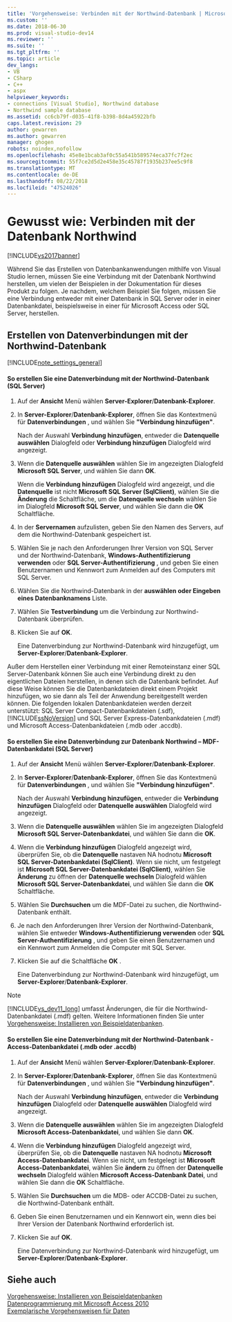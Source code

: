```yaml
---
title: 'Vorgehensweise: Verbinden mit der Northwind-Datenbank | Microsoft-Dokumentation'
ms.custom: ''
ms.date: 2018-06-30
ms.prod: visual-studio-dev14
ms.reviewer: ''
ms.suite: ''
ms.tgt_pltfrm: ''
ms.topic: article
dev_langs:
- VB
- CSharp
- C++
- aspx
helpviewer_keywords:
- connections [Visual Studio], Northwind database
- Northwind sample database
ms.assetid: cc6cb79f-d035-41f8-b398-8d4a45922bfb
caps.latest.revision: 29
author: gewarren
ms.author: gewarren
manager: ghogen
robots: noindex,nofollow
ms.openlocfilehash: 45e8e1bcab3af0c55a541b589574eca37fc7f2ec
ms.sourcegitcommit: 55f7ce2d5d2e458e35c45787f1935b237ee5c9f8
ms.translationtype: MT
ms.contentlocale: de-DE
ms.lasthandoff: 08/22/2018
ms.locfileid: "47524026"
---
```

# <a name="how-to-connect-to-the-northwind-database"></a>Gewusst wie: Verbinden mit der Datenbank Northwind
[!INCLUDE[vs2017banner](../includes/vs2017banner.md)]

Während Sie das Erstellen von Datenbankanwendungen mithilfe von Visual Studio lernen, müssen Sie eine Verbindung mit der Datenbank Northwind herstellen, um vielen der Beispielen in der Dokumentation für dieses Produkt zu folgen. Je nachdem, welchem Beispiel Sie folgen, müssen Sie eine Verbindung entweder mit einer Datenbank in SQL Server oder in einer Datenbankdatei, beispielsweise in einer für Microsoft Access oder SQL Server, herstellen.  
  
## <a name="creating-data-connections-to-the-northwind-database"></a>Erstellen von Datenverbindungen mit der Northwind-Datenbank  
 [!INCLUDE[note_settings_general](../includes/note-settings-general-md.md)]  
  
#### <a name="to-create-a-data-connection-to-the-northwind-database-sql-server"></a>So erstellen Sie eine Datenverbindung mit der Northwind-Datenbank (SQL Server)  
  
1.  Auf der **Ansicht** Menü wählen **Server-Explorer**/**Datenbank-Explorer**.  
  
2.  In **Server-Explorer**/**Datenbank-Explorer**, öffnen Sie das Kontextmenü für **Datenverbindungen** , und wählen Sie **"Verbindung hinzufügen"**.  
  
     Nach der Auswahl **Verbindung hinzufügen**, entweder die **Datenquelle auswählen** Dialogfeld oder **Verbindung hinzufügen** Dialogfeld wird angezeigt.  
  
3.  Wenn die **Datenquelle auswählen** wählen Sie im angezeigten Dialogfeld **Microsoft SQL Server**, und wählen Sie dann **OK**.  
  
     Wenn die **Verbindung hinzufügen** Dialogfeld wird angezeigt, und die **Datenquelle** ist nicht **Microsoft SQL Server (SqlClient)**, wählen Sie die **Änderung** die Schaltfläche, um die **Datenquelle wechseln** wählen Sie im Dialogfeld **Microsoft SQL Server**, und wählen Sie dann die **OK** Schaltfläche.  
  
4.  In der **Servernamen** aufzulisten, geben Sie den Namen des Servers, auf dem die Northwind-Datenbank gespeichert ist.  
  
5.  Wählen Sie je nach den Anforderungen Ihrer Version von SQL Server und der Northwind-Datenbank, **Windows-Authentifizierung verwenden** oder **SQL Server-Authentifizierung** , und geben Sie einen Benutzernamen und Kennwort zum Anmelden auf des Computers mit SQL Server.  
  
6.  Wählen Sie die Northwind-Datenbank in der **auswählen oder Eingeben eines Datenbanknamens** Liste.  
  
7.  Wählen Sie **Testverbindung** um die Verbindung zur Northwind-Datenbank überprüfen.  
  
8.  Klicken Sie auf **OK**.  
  
     Eine Datenverbindung zur Northwind-Datenbank wird hinzugefügt, um **Server-Explorer**/**Datenbank-Explorer**.  
  
 Außer dem Herstellen einer Verbindung mit einer Remoteinstanz einer SQL Server-Datenbank können Sie auch eine Verbindung direkt zu den eigentlichen Dateien herstellen, in denen sich die Datenbank befindet. Auf diese Weise können Sie die Datenbankdateien direkt einem Projekt hinzufügen, wo sie dann als Teil der Anwendung bereitgestellt werden können. Die folgenden lokalen Datenbankdateien werden derzeit unterstützt: SQL Server Compact-Datenbankdateien (.sdf), [!INCLUDE[ssNoVersion](../includes/ssnoversion-md.md)] und SQL Server Express-Datenbankdateien (.mdf) und Microsoft Access-Datenbankdateien (.mdb oder .accdb).  
  
#### <a name="to-create-a-data-connection-to-the-northwind-databasesql-server-database-file-mdf"></a>So erstellen Sie eine Datenverbindung zur Datenbank Northwind – MDF-Datenbankdatei (SQL Server)  
  
1.  Auf der **Ansicht** Menü wählen **Server-Explorer**/**Datenbank-Explorer**.  
  
2.  In **Server-Explorer**/**Datenbank-Explorer**, öffnen Sie das Kontextmenü für **Datenverbindungen** , und wählen Sie **"Verbindung hinzufügen"**.  
  
     Nach der Auswahl **Verbindung hinzufügen**, entweder die **Verbindung hinzufügen** Dialogfeld oder **Datenquelle auswählen** Dialogfeld wird angezeigt.  
  
3.  Wenn die **Datenquelle auswählen** wählen Sie im angezeigten Dialogfeld **Microsoft SQL Server-Datenbankdatei**, und wählen Sie dann die **OK**.  
  
4.  Wenn die **Verbindung hinzufügen** Dialogfeld angezeigt wird, überprüfen Sie, ob die **Datenquelle** nastaven NA hodnotu **Microsoft SQL Server-Datenbankdatei (SqlClient)**. Wenn sie nicht, um festgelegt ist **Microsoft SQL Server-Datenbankdatei (SqlClient)**, wählen Sie **Änderung** zu öffnen der **Datenquelle wechseln** Dialogfeld wählen **Microsoft SQL Server-Datenbankdatei**, und wählen Sie dann die **OK** Schaltfläche.  
  
5.  Wählen Sie **Durchsuchen** um die MDF-Datei zu suchen, die Northwind-Datenbank enthält.  
  
6.  Je nach den Anforderungen Ihrer Version der Northwind-Datenbank, wählen Sie entweder **Windows-Authentifizierung verwenden** oder **SQL Server-Authentifizierung** , und geben Sie einen Benutzernamen und ein Kennwort zum Anmelden die Computer mit SQL Server.  
  
7.  Klicken Sie auf die Schaltfläche **OK** .  
  
     Eine Datenverbindung zur Northwind-Datenbank wird hinzugefügt, um **Server-Explorer**/**Datenbank-Explorer**.  
  
> [!NOTE]
>  [!INCLUDE[vs_dev11_long](../includes/vs-dev11-long-md.md)] umfasst Änderungen, die für die Northwind-Datenbankdatei (.mdf) gelten. Weitere Informationen finden Sie unter [Vorgehensweise: Installieren von Beispieldatenbanken](../data-tools/how-to-install-sample-databases.md).  
  
#### <a name="to-create-a-data-connection-to-the-northwind-databaseaccess-database-file-mdb-or-accdb"></a>So erstellen Sie eine Datenverbindung mit der Northwind-Datenbank - Access-Datenbankdatei (.mdb oder .accdb)  
  
1.  Auf der **Ansicht** Menü wählen **Server-Explorer**/**Datenbank-Explorer**.  
  
2.  In **Server-Explorer**/**Datenbank-Explorer**, öffnen Sie das Kontextmenü für **Datenverbindungen** , und wählen Sie **"Verbindung hinzufügen"**.  
  
     Nach der Auswahl **Verbindung hinzufügen**, entweder die **Verbindung hinzufügen** Dialogfeld oder **Datenquelle auswählen** Dialogfeld wird angezeigt.  
  
3.  Wenn die **Datenquelle auswählen** wählen Sie im angezeigten Dialogfeld **Microsoft Access-Datenbankdatei**, und wählen Sie dann **OK**.  
  
4.  Wenn die **Verbindung hinzufügen** Dialogfeld angezeigt wird, überprüfen Sie, ob die **Datenquelle** nastaven NA hodnotu **Microsoft Access-Datenbankdatei**. Wenn sie nicht, um festgelegt ist **Microsoft Access-Datenbankdatei**, wählen Sie **ändern** zu öffnen der **Datenquelle wechseln** Dialogfeld wählen **Microsoft Access-Datenbank Datei**, und wählen Sie dann die **OK** Schaltfläche.  
  
5.  Wählen Sie **Durchsuchen** um die MDB- oder ACCDB-Datei zu suchen, die Northwind-Datenbank enthält.  
  
6.  Geben Sie einen Benutzernamen und ein Kennwort ein, wenn dies bei Ihrer Version der Datenbank Northwind erforderlich ist.  
  
7.  Klicken Sie auf **OK**.  
  
     Eine Datenverbindung zur Northwind-Datenbank wird hinzugefügt, um **Server-Explorer**/**Datenbank-Explorer**.  
  
## <a name="see-also"></a>Siehe auch  
 [Vorgehensweise: Installieren von Beispieldatenbanken](../data-tools/how-to-install-sample-databases.md)   
 [Datenprogrammierung mit Microsoft Access 2010](http://msdn.microsoft.com/library/office/ff965871.aspx)   
 [Exemplarische Vorgehensweisen für Daten](http://msdn.microsoft.com/library/15a88fb8-3bee-4962-914d-7a1f8bd40ec4)